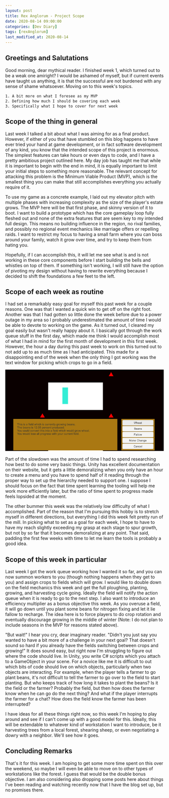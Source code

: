```yaml
---
layout: post
title: Rex Anglorum - Project Scope
date: 2020-08-14 09:00:00
categories: [Dev Diary]
tags: [rexAnglorum]
last_modified_at: 2020-08-14
---
```


## Greetings and Salutations
Good morning, dear mythical reader.  I finished week 1, which turned out to be a weak one amiright?  I would be ashamed of myself, but if current events have taught us anything, it is that the successful are not burdened with any sense of shame whatsoever.  Moving on to this week's topics.

	1. A bit more on what I foresee as my MVP
	2. Defining how much I should be covering each week
	3. Specifically what I hope to cover for next week

## Scope of the thing in general
Last week I talked a bit about what I was aiming for as a final product.  However, if either of you that have stumbled on this blog happens to have ever tried your hand at game development, or in fact software development of any kind, you know that the intended scope of this project is enormous.  The simplest features can take hours or even days to code, and I have a pretty ambitious project outlined here.  My day job has taught me that while it is important to begin with the end in mind, it is equally important to limit your initial steps to something more reasonable.  The relevant concept for attacking this problem is the Minimum Viable Product (MVP), which is the smallest thing you can make that still accomplishes everything you actually require of it.

To use my game as a concrete example, I laid out my elevator pitch with multiple phases with increasing complexity as the size of the player's estate grows.  The MVP here will be that first phase, and skinny version of it to boot.  I want to build a prototype which has the core gameplay loop fully fleshed out and none of the extra features that are seem key to my intended full design.  This means no building influence in the region, no rival families, and possibly no regional event mechanics like marriage offers or repelling raids.  I want to restrict my focus to having a small farm where you can boss around your family, watch it grow over time, and try to keep them from hating you.

Hopefully, if I can accomplish this, it will let me see what is and is not working in these core components before I start building the bells and whistles on top of them.  If something isn't working, I will still have the option of pivoting my design without having to rewrite everything because I decided to shift the foundations a few feet to the left.

## Scope of each week as routine
I had set a remarkably easy goal for myself this past week for a couple reasons.  One was that I wanted a quick win to get off on the right foot.  Another was that I had gotten so little done the week before due to a power outage in my area so I probably underestimated the amount of time I would be able to devote to working on the game.  As it turned out, I cleared my goal easily but wasn't really happy about it.  I basically got through the work queue stuff in the first day, which made me think I would accomplish most of what I had in mind for the first month of development in this first week.  However, the hour a day during this past week to work on this turned out to not add up to as much time as I had anticipated. This made for a disappointing end of the week when the only thing I got working was the text window for picking which crops to go in a field.

![Looks like I should spend some time on not having the text be quite so fuzzy, eh?](/assets/DD_RA_Week1.PNG)

Part of the slowdown was the amount of time I had to spend researching how best to do some very basic things.  Unity has excellent documentation on their website, but it gets a little demoralizing when you only have an hour to create a menu and you have to spend half of it reading through the proper way to set up the hierarchy needed to support one.  I suppose I should focus on the fact that time spent learning the tooling will help me work more efficiently later, but the ratio of time spent to progress made feels lopsided at the moment.

The other bummer this week was the relatively low difficulty of what I accomplished.  Part of the reason that I'm pursuing this hobby is to stretch myself in different directions, but everything I did this week felt pretty run of the mill.  In picking what to set as a goal for each week, I hope to have to have my reach slightly exceeding my grasp at each stage to spur growth, but not by so far that it becomes demoralizing at any point.  That said, padding the first few weeks with time to let me learn the tools is probably a good idea.

## Scope of this week in particular
Last week I got the work queue working how I wanted it so far, and you can now summon workers to you (though nothing happens when they get to you) and assign crops to fields which will grow.  I would like to double down on the field mechanics this week and get the full ploughing, planting, growing, and harvesting cycle going.  Ideally the field will notify the action queue when it is ready to go to the next step.  I also want to introduce an efficiency multiplier as a bonus objective this week.  As you overuse a field, it will go down until you plant some beans for nitrogen fixing and let it lie fallow to recharge.  The idea here is to force players to do crop rotation and eventually discourage growing in the middle of winter (Note: I do not plan to include seasons in the MVP for reasons stated above).

"But wait!" I hear you cry, dear imaginary reader.  "Didn't you just say you wanted to have a bit more of a challenge in your next goal?  That doesn't sound so hard if you already have the fields switching between crops and growing!"  It does sound easy, but right now I'm struggling to figure out where the code should live.  In Unity, you write C# scripts which you attach to a GameObject in your scene.  For a novice like me it is difficult to out which bits of code should live on which objects, particularly when two objects are interacting.  For example, when the player tells a farmer to go plant beans, it's not difficult to tell the farmer to go over to the field to start planting.  But who keeps track of how long it takes to plant the beans?  Is it the field or the farmer?  Probably the field, but then how does the farmer know when he can go do the next thing?  And what if the player interrupts the farmer for a chat?  How does the field know the farmer has been interrupted?

I have ideas for all these things right now, so this week I'm hoping to play around and see if I can't come up with a good model for this.  Ideally, this will be extendable to whatever kind of workstation I want to introduce, be it harvesting trees from a local forest, shearing sheep, or even negotiating a dowry with a neighbor.  We'll see how it goes.

## Concluding Remarks
That's it for this week.  I am hoping to get some more time spent on this over the weekend, so maybe I will even be able to move on to other types of workstations like the forest.  I guess that would be the double bonus objective.  I am also considering also dropping some posts here about things I've been reading and watching recently now that I have the blog set up, but no promises there.